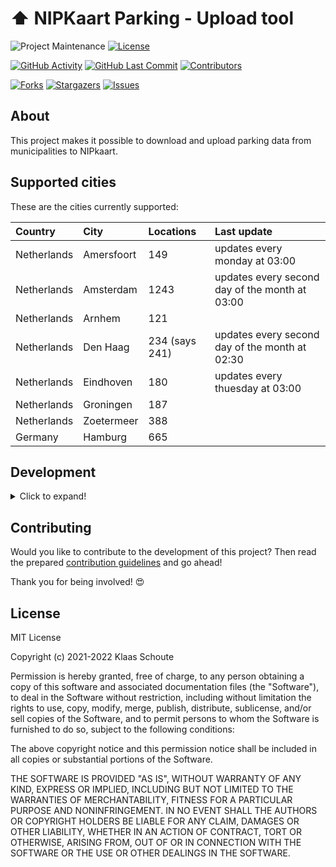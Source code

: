 <!--
*** To avoid retyping too much info. Do a search and replace for the following:
*** github_username, repo_name
-->

# ⬆️ NIPKaart Parking - Upload tool
<!-- PROJECT SHIELDS -->
![Project Maintenance][maintenance-shield]
[![License][license-shield]](LICENSE.md)

[![GitHub Activity][commits-shield]][commits]
[![GitHub Last Commit][last-commit-shield]][commits]
[![Contributors][contributors-shield]][contributors-url]

[![Forks][forks-shield]][forks-url]
[![Stargazers][stars-shield]][stars-url]
[![Issues][issues-shield]][issues-url]

## About

This project makes it possible to download and upload parking data from municipalities to NIPkaart.

## Supported cities

These are the cities currently supported:

| Country | City | Locations | Last update |
|:--------|:-----|:----------|:------------|
| Netherlands | Amersfoort | 149 | updates every monday at 03:00 |
| Netherlands | Amsterdam | 1243 | updates every second day of the month at 03:00 |
| Netherlands | Arnhem | 121 |  |
| Netherlands | Den Haag | 234 (says 241) | updates every second day of the month at 02:30 |
| Netherlands | Eindhoven | 180 | updates every thuesday at 03:00 |
| Netherlands | Groningen | 187 |  |
| Netherlands | Zoetermeer | 388 |  |
| Germany | Hamburg | 665 |  |


## Development
<details>
  <summary>Click to expand!</summary>

1. Create a `.env` file
```bash
cp .env.example .env
```
2. Fillout the database credentials and which city you want to upload
3. Create your virtual environment
```bash
python3 -m venv venv
source venv/bin/activate
```
4. Install dependencies
```bash
pip install -r requirements.txt
```

### Build image

```bash
docker build -t parking-[CITY] .
```

### Run the image

```bash
docker run parking-[CITY] -d --restart on-failure --name nipkaart-parking-[CITY]
```

or

```bash
docker stack deploy -c deploy/[CITY].yml parking
```

### Use of pre-commit

This project provides the option to use pre-commit, so that each commit is checked for code review before being pushed through.

Within your virtual environment you can use this command to install it:

```bash
pre-commit install
```

If you want to perform a full check in the meantime:

```bash
pre-commit run --all-files
```

### Crontab

Certain datasets are regularly updated, so that we can update them automatically in the NIPKaart database.

`0 3 1 * *` = Run every first day of the month at 03:00<br>
`30 2 2 * *` = Run every second day of the month at 02:30<br>
`0 3 * * 1` = Run every monday at 03:00<br>
`30 2 * * 1` = Run every monday at 02:30<br>
`0 3 * * 2` = Run every thuesday at 03:00<br>
`*/2 * * * *` = Run every 2 minutes<br>

Crontab generator: https://crontab.guru

</details>

## Contributing

Would you like to contribute to the development of this project? Then read the prepared [contribution guidelines](CONTRIBUTING.md) and go ahead!

Thank you for being involved! :heart_eyes:

## License

MIT License

Copyright (c) 2021-2022 Klaas Schoute

Permission is hereby granted, free of charge, to any person obtaining a copy
of this software and associated documentation files (the "Software"), to deal
in the Software without restriction, including without limitation the rights
to use, copy, modify, merge, publish, distribute, sublicense, and/or sell
copies of the Software, and to permit persons to whom the Software is
furnished to do so, subject to the following conditions:

The above copyright notice and this permission notice shall be included in all
copies or substantial portions of the Software.

THE SOFTWARE IS PROVIDED "AS IS", WITHOUT WARRANTY OF ANY KIND, EXPRESS OR
IMPLIED, INCLUDING BUT NOT LIMITED TO THE WARRANTIES OF MERCHANTABILITY,
FITNESS FOR A PARTICULAR PURPOSE AND NONINFRINGEMENT. IN NO EVENT SHALL THE
AUTHORS OR COPYRIGHT HOLDERS BE LIABLE FOR ANY CLAIM, DAMAGES OR OTHER
LIABILITY, WHETHER IN AN ACTION OF CONTRACT, TORT OR OTHERWISE, ARISING FROM,
OUT OF OR IN CONNECTION WITH THE SOFTWARE OR THE USE OR OTHER DEALINGS IN THE
SOFTWARE.

<!-- MARKDOWN LINKS & IMAGES -->
[maintenance-shield]: https://img.shields.io/maintenance/yes/2022.svg?style=for-the-badge
[contributors-shield]: https://img.shields.io/github/contributors/klaasnicolaas/nipkaart_parking.svg?style=for-the-badge
[contributors-url]: https://github.com/klaasnicolaas/nipkaart_parking/graphs/contributors
[forks-shield]: https://img.shields.io/github/forks/klaasnicolaas/nipkaart_parking.svg?style=for-the-badge
[forks-url]: https://github.com/klaasnicolaas/nipkaart_parking/network/members
[stars-shield]: https://img.shields.io/github/stars/klaasnicolaas/nipkaart_parking.svg?style=for-the-badge
[stars-url]: https://github.com/klaasnicolaas/nipkaart_parking/stargazers
[issues-shield]: https://img.shields.io/github/issues/klaasnicolaas/nipkaart_parking.svg?style=for-the-badge
[issues-url]: https://github.com/klaasnicolaas/nipkaart_parking/issues
[license-shield]: https://img.shields.io/github/license/klaasnicolaas/nipkaart_parking.svg?style=for-the-badge
[commits-shield]: https://img.shields.io/github/commit-activity/y/klaasnicolaas/nipkaart_parking.svg?style=for-the-badge
[commits]: https://github.com/klaasnicolaas/nipkaart_parking/commits/main
[last-commit-shield]: https://img.shields.io/github/last-commit/klaasnicolaas/nipkaart_parking.svg?style=for-the-badge
